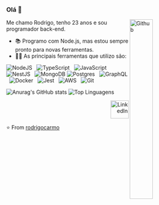 ### Olá 👋

<img width="35%" align="right" alt="Github" src="https://cdn.dribbble.com/users/2459439/screenshots/5314041/gamerpeople1_3.gif" />

Me chamo Rodrigo, tenho 23 anos e sou programador back-end.

- 📚 Programo com Node.js, mas estou sempre pronto para novas ferramentas.
- 👨‍💻 As principais ferramentas que utilizo são:  

![NodeJS](https://img.shields.io/badge/node.js-6DA55F?style=for-the-badge&logo=node.js&logoColor=white) &nbsp;
![TypeScript](https://img.shields.io/badge/typescript-%23007ACC.svg?style=for-the-badge&logo=typescript&logoColor=white) &nbsp;
![JavaScript](https://img.shields.io/badge/javascript-%23323330.svg?style=for-the-badge&logo=javascript&logoColor=%23F7DF1E) &nbsp;
![NestJS](https://img.shields.io/badge/nestjs-%23E0234E.svg?style=for-the-badge&logo=nestjs&logoColor=white) &nbsp;
![MongoDB](https://img.shields.io/badge/MongoDB-%234ea94b.svg?style=for-the-badge&logo=mongodb&logoColor=white) 
![Postgres](https://img.shields.io/badge/postgres-%23316192.svg?style=for-the-badge&logo=postgresql&logoColor=white) &nbsp; 
![GraphQL](https://img.shields.io/badge/-GraphQL-E10098?style=for-the-badge&logo=graphql&logoColor=white)&nbsp;
![Docker](https://img.shields.io/badge/docker-%230db7ed.svg?style=for-the-badge&logo=docker&logoColor=white) &nbsp;
![Jest](https://img.shields.io/badge/-jest-%23C21325?style=for-the-badge&logo=jest&logoColor=white) &nbsp;
![AWS](https://img.shields.io/badge/AWS-%23FF9900.svg?style=for-the-badge&logo=amazon-aws&logoColor=white) &nbsp;
![Git](https://img.shields.io/badge/git-%23F05033.svg?style=for-the-badge&logo=git&logoColor=white)









![Anurag's GitHub stats](https://github-readme-stats.vercel.app/api?username=rodrigocarmo&count_private=true&show_icons=true&theme=vue&hide_border=true)
![Top Linguagens](https://github-readme-stats.vercel.app/api/top-langs/?username=rodrigocarmo&layout=compact&&show_icons=true&theme=vue&hide_border=true)




<div align="right" ><a href="https://www.linkedin.com/in/rodrigocarmo97/"><img width="48px" height="48px" alt="LinkedIn" src="https://cdn.icon-icons.com/icons2/1099/PNG/512/1485482199-linkedin_78667.png" /></a></div>


⭐️ From [rodrigocarmo](https://github.com/rodrigocarmo)


